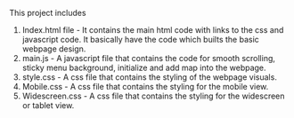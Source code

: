 

This project includes 
1. Index.html file - It contains the main html code with links to the css and javascript code. It basically have the code which builts the                      basic webpage design.
2. main.js - A javascript file that contains the code for smooth scrolling, sticky menu background, initialize and add map into the                   webpage.
3. style.css - A css file that contains the styling of the webpage visuals.
4. Mobile.css - A css file that contains the styling for the mobile view.
5. Widescreen.css - A css file that contains the styling for the widescreen or tablet view.


